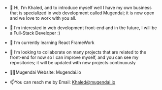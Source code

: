 - 👋 Hi, I’m Khaled, and to introduce myself well I have my own business that is specialized in web development called Mugendai; it is now open and we love to work with you all.
- 👀 I’m interested in web development front-end and in the future, I will be a Full-Stack Developer :)
- 🌱 I’m currently learning React FrameWork
- 💞️  I’m looking to collaborate on many projects that are related to the front-end for now so I can improve myself, and you can see my repositories; it will be updated with new projects continuously
 
- 🧑‍💻Mugendai Website: Mugendai.io
- 📫You can reach me by Email: Khaled@mugendai.io

<!---
MUGK1/MUGK1 is a ✨ special ✨ repository because its `README.md` (this file) appears on your GitHub profile.
You can click the Preview link to take a look at your changes.
--->
